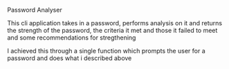 Password Analyser

This cli application takes in a password, performs analysis on it and returns the strength of the password, the criteria it met and those it failed to meet and some recommendations for stregthening

I achieved this through a single function which prompts the user for a password and does what i described above